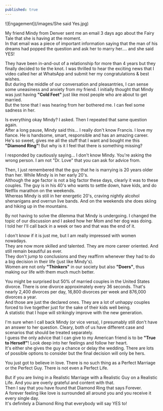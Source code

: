 ```yaml
---
published: true
---
```

![Engagement](/images/She said Yes.jpg)

My friend Mindy from Denver sent me an email 3 days ago about the Fairy Tale that she is having at the moment.   
In that email was a piece of important information saying that the man of his dreams had popped the question and ask her to marry her.... and she said YES!

They have been in-and-out of a relationship for more than 4 years but they finally decided to tie the knot. I was thrilled to hear the exciting news that I video called her at WhatsApp and submit her my congratulations & best wishes.   
But during the middle of our conversation and pleasantries, I can sense some uneasiness and anxiety from my friend. I initially thought that Mindy was just having **"Cold Feet"** just like most people who are about to get married.   
But the tone that I was hearing from her bothered me. I can feel some sadness in her.

Is everything okay Mindy? I asked. Then I repeated that same question again.   
After a long pause, Mindy said this... I really don't know Francis. I love my fiance.   He is handsome, smart, responsible and has an amazing career.   
He's so sweet, gives me all the stuff that I want and bought me this **"Diamond Ring"**! 
But why is it I feel that there is something missing?

I responded by cautiously saying... I don't know Mindy. You're asking the wrong person. 
I am not "Dr. Love" that you can ask for advice from. 

Then, I just remembered that the guy that he is marrying is 20 years older than her. While Mindy is in her early 20's.   
Although the age factor is not a big factor these days, clearly it was to these couples. 
The guy is in his 40's who wants to settle down, have kids, and do Netflix marathon on the weekends.   
Whereas Mindy is still in her energetic 20's, craving nightly alcohol shenanigans and overrun live bands. And on the weekends she does skiing and hiking up in the mountains.

By not having to solve the dilemma that Mindy is undergoing. I changed the topic of our discussion and I asked how her Mom and her dog was doing.   
I told her I'll call back in a week or two and that was the end of it.

I don't know if it is just me, but I am really impressed with women nowadays.   
They are now more skilled and talented. They are more career oriented. And still remain beautiful as ever.   
They don't jump to conclusions and they reaffirm whenever they had to do a big decision in their life (just like Mindy's).   
Women are not only **"Thinkers"** in our society but also **"Doers"**, thus making our life with them much much better.

You might be surprised but 50% of married couples in the United States divorce. There is one divorce approximately every 36 seconds. That's nearly 2,400 divorces per day, 16,800 divorces per week and 876,000 divorces a year.   
And those are just the declared ones. They are a lot of unhappy couples forced to live together just for the sake of their kids well being.   
A statistic that I hope will strikingly improve with the new generation.

I'm sure when I call back Mindy (or vice versa), I presumably still don't have an answer to her question. Cleary, both of us have different case and scenarios that should be treated separately.  
I guess the only advice that I can give to my American friend is to be **"True to Herself"**! Look deep into her feelings and follow her heart.   
It's either she gives the guy a chance or delay the wedding. There are lots of possible options to consider but the final decision will only be hers.

You just got to believe in love. There is no such thing as a Perfect Marriage or the Perfect Guy. There is not even a Perfect Life. 

But if you are living in a Realistic Marriage with a Realistic Guy on a Realistic Life. And you are overly grateful and content with that.   
Then I say that you have found that Diamond Ring that says Forever.   
A forever feeling like love is surrounded all around you and you receive it every single day.   
It's definitely a Diamond Ring that everybody will say YES to!
